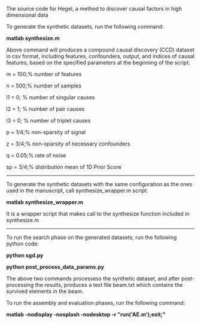 The source code for Hegel, a method to discover causal factors in high dimensional data

To generate the synthetic datasets, run the following command:

**matlab synthesize.m**

Above command will produces a compound causal discovery (CCD) dataset in csv format, including features, confounders, output, and indices of causal features, based on the specified parameters at the beginning of the script:


m = 100;% number of features

n = 500;% number of samples

l1 = 0;	% number of singular causes

l2 = 1;	% number of pair causes

l3 = 0; % number of triplet causes

p = 1/4;% non-sparsity of signal

z = 3/4;% non-sparsity of necessary confounders

q = 0.05;% rate of noise

sp = 3/4;% distribution mean of 1D Prior Score

----------------------

To generate the synthetic datasets with the same configuration as the ones used in the manuscript, call synthesize_wrapper.m script:

**matlab synthesize_wrapper.m**


It is a wrapper script that makes call to the synthesize function included in synthesize.m

----------------------
To run the search phase on the generated datasets, run the following python code:

**python sgd.py**

**python post_process_data_params.py**

The above two commands processess the synthetic dataset, and after post-processing the results, produces a text file beam.txt which contains the survived elements in the beam.


To run the assembly and evaluation phases, run the following command:


**matlab -nodisplay -nosplash -nodesktop -r "run('AE.m');exit;"**

